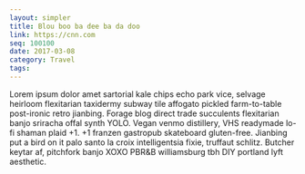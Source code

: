 ```yaml
---
layout: simpler
title: Blou boo ba dee ba da doo
link: https://cnn.com
seq: 100100
date: 2017-03-08
category: Travel
tags:
---
```


Lorem ipsum dolor amet sartorial kale chips echo park vice, selvage heirloom flexitarian taxidermy subway tile affogato pickled farm-to-table post-ironic retro jianbing. Forage blog direct trade succulents flexitarian banjo sriracha offal synth YOLO. Vegan venmo distillery, VHS readymade lo-fi shaman plaid +1. +1 franzen gastropub skateboard gluten-free. Jianbing put a bird on it palo santo la croix intelligentsia fixie, truffaut schlitz. Butcher keytar af, pitchfork banjo XOXO PBR&B williamsburg tbh DIY portland lyft aesthetic.